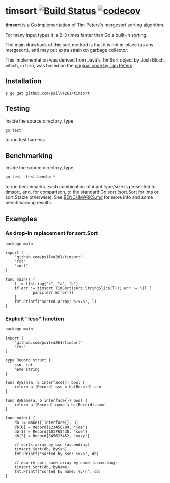 # timsort [![Build Status](https://api.travis-ci.com/psilva261/timsort.svg?branch=master)](https://travis-ci.com/psilva261/timsort) [![codecov](https://codecov.io/gh/psilva261/timsort/branch/master/graph/badge.svg)](https://codecov.io/gh/psilva261/timsort)

**timsort** is a Go implementation of Tim Peters's mergesort
sorting algorithm.

For many input types it is 2-3 times faster than Go's built-in sorting.

The main drawback of this sort method is that it is not in-place (as any
mergesort), and may put extra strain on garbage collector.

This implementation was derived from Java's TimSort object by Josh Bloch,
which, in turn, was based on the [original code by Tim Peters][listsort].

## Installation

	$ go get github.com/psilva261/timsort

## Testing

Inside the source directory, type

	go test

to run test harness.

## Benchmarking

Inside the source directory, type

	go test -test.bench=.*

to run benchmarks. Each combination of input type/size is presented to timsort,
and, for comparison, to the standard Go sort (sort.Sort for ints or sort.Stable otherwise).
See [BENCHMARKS.md][BENCHMARKS.md] for more info and some benchmarking results.

## Examples

### As drop-in replacement for sort.Sort

    package main

	import (
		"github.com/psilva261/timsort"
		"fmt"
		"sort"
    )

    func main() {
		l := []string{"c", "a", "b"}
		if err := timsort.TimSort(sort.StringSlice(l)); err != nil {
				panic(err.Error())
		}
		fmt.Printf("sorted array: %+v\n", l)
    }

### Explicit "less" function

	package main

	import (
		"github.com/psilva261/timsort"
		"fmt"
	)

	type Record struct {
		ssn  int
		name string
	}

	func BySsn(a, b interface{}) bool {
		return a.(Record).ssn < b.(Record).ssn
	}

	func ByName(a, b interface{}) bool {
		return a.(Record).name < b.(Record).name
	}

	func main() {
		db := make([]interface{}, 3)
		db[0] = Record{123456789, "joe"}
		db[1] = Record{101765430, "sue"}
		db[2] = Record{345623452, "mary"}

		// sorts array by ssn (ascending)
		timsort.Sort(db, BySsn)
		fmt.Printf("sorted by ssn: %v\n", db)

		// now re-sort same array by name (ascending)
		timsort.Sort(db, ByName)
		fmt.Printf("sorted by name: %v\n", db)
	}

[listsort]: http://svn.python.org/projects/python/trunk/Objects/listsort.txt
[BENCHMARKS.md]: http://github.com/psilva261/timsort/blob/master/BENCHMARKS.md
